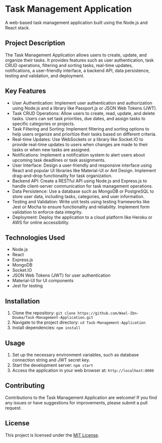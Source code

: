 # Task Management Application

A web-based task management application built using the Node.js and React stack.

## Project Description

The Task Management Application allows users to create, update, and organize their tasks. It provides features such as user authentication, task CRUD operations, filtering and sorting tasks, real-time updates, notifications, a user-friendly interface, a backend API, data persistence, testing and validation, and deployment.

## Key Features

- User Authentication: Implement user authentication and authorization using Node.js and a library like Passport.js or JSON Web Tokens (JWT).
- Task CRUD Operations: Allow users to create, read, update, and delete tasks. Users can set task priorities, due dates, and assign tasks to specific categories or projects.
- Task Filtering and Sorting: Implement filtering and sorting options to help users organize and prioritize their tasks based on different criteria.
- Real-time Updates: Use WebSockets or a library like Socket.IO to provide real-time updates to users when changes are made to their tasks or when new tasks are assigned.
- Notifications: Implement a notification system to alert users about upcoming task deadlines or task assignments.
- User Interface: Design a user-friendly and responsive interface using React and popular UI libraries like Material-UI or Ant Design. Implement drag-and-drop functionality for task organization.
- Backend API: Create a RESTful API using Node.js and Express.js to handle client-server communication for task management operations.
- Data Persistence: Use a database such as MongoDB or PostgreSQL to store user data, including tasks, categories, and user information.
- Testing and Validation: Write unit tests using testing frameworks like Jest or Mocha to ensure functionality and reliability. Implement form validation to enforce data integrity.
- Deployment: Deploy the application to a cloud platform like Heroku or AWS for online accessibility.

## Technologies Used

- Node.js
- React
- Express.js
- MongoDB
- Socket.IO
- JSON Web Tokens (JWT) for user authentication
- Material-UI for UI components
- Jest for testing

## Installation

1. Clone the repository: `git clone https://github.com/Wael-Ibn-Douma/Task-Management-Application.git`
2. Navigate to the project directory: `cd Task-Management-Application`
3. Install dependencies: `npm install`

## Usage

1. Set up the necessary environment variables, such as database connection string and JWT secret key.
2. Start the development server: `npm start`
3. Access the application in your web browser at: `http://localhost:8000`

## Contributing

Contributions to the Task Management Application are welcome! If you find any issues or have suggestions for improvements, please submit a pull request.

## License

This project is licensed under the [MIT License](LICENSE).
